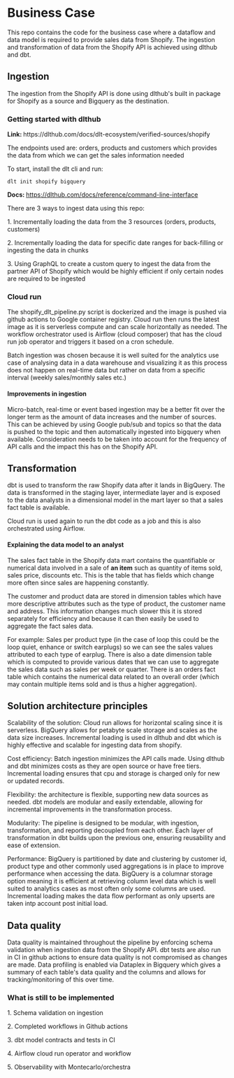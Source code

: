 <h1>Business Case</h1>

<p>This repo contains the code for the business case where a dataflow and data model is required to provide sales data from Shopify. The ingestion and transformation of data from the Shopify API is achieved using dlthub and dbt.</p>

<h2>Ingestion</h2>
<p>The ingestion from the Shopify API is done using dlthub's built in package for Shopify as a source and Bigquery as the destination.</p>

<h3>Getting started with dlthub</h3>
<b><p>Link: </b>https://dlthub.com/docs/dlt-ecosystem/verified-sources/shopify</p>

<p>The endpoints used are: orders, products and customers which provides the data from which we can get the sales information needed</p>

<p>To start, install the dlt cli and run:</p>
<code>dlt init shopify bigquery</code>

<b><p>Docs: </b>https://dlthub.com/docs/reference/command-line-interface</p>

<p>There are 3 ways to ingest data using this repo:</p>
<p>1. Incrementally loading the data from the 3 resources (orders, products, customers)</p>
<p>2. Incrementally loading the data for specific date ranges for back-filling or ingesting the data in chunks</p>
<p>3. Using GraphQL to create a custom query to ingest the data from the partner API of Shopify which would be highly efficient if only certain nodes are required to be ingested</p>

<h3>Cloud run</h3>

<p>The shopify_dlt_pipeline.py script is dockerized and the image is pushed via github actions to Google container registry. Cloud run then runs the latest image as it is serverless compute and can scale horizontally as needed. The workflow orchestrator used is Airflow (cloud composer) that has the cloud run job operator and triggers it based on a cron schedule.</p>

<p>Batch ingestion was chosen because it is well suited for the analytics use case of analysing data in a data warehouse and visualizing it as this process does not happen on real-time data but rather on data from a specific interval (weekly sales/monthly sales etc.)</p>

<h4>Improvements in ingestion</h4>
<p>Micro-batch, real-time or event based ingestion may be a better fit over the longer term as the amount of data increases and the number of sources. This can be achieved by using Google pub/sub and topics so that the data is pushed to the topic and then automatically ingested into bigquery when available. Consideration needs to be taken into account for the frequency of API calls and the impact this has on the Shopify API.</p>

<h2>Transformation</h2>

<p>dbt is used to transform the raw Shopify data after it lands in BigQuery. The data is transformed in the staging layer, intermediate layer and is exposed to the data analysts in a dimensional model in the mart layer so that a sales fact table is available.</p>
<p>Cloud run is used again to run the dbt code as a job and this is also orchestrated using Airflow.</p>
<h4>Explaining the data model to an analyst</h4>
<p>The sales fact table in the Shopify data mart contains the quantifiable or numerical data involved in a sale of <b>an item</b> such as quantity of items sold, sales price, discounts etc. This is the table that has fields which change more often since sales are happening constantly.</p> 
<p>The customer and product data are stored in dimension tables which have more descriptive attributes such as the type of product, the customer name and address. This information changes much slower this it is stored separately for efficiency and because it can then easily be used to aggregate the fact sales data.</p>
<p>For example: Sales per product type (in the case of loop this could be the loop quiet, enhance or switch earplugs) so we can see the sales values attributed to each type of earplug. There is also a date dimension table which is computed to provide various dates that we can use to aggregate the sales data such as sales per week or quarter. There is an orders fact table which contains the numerical data related to an overall order (which may contain multiple items sold and is thus a higher aggregation).</p>

<h2>Solution architecture principles</h2>

<p>Scalability of the solution: Cloud run allows for horizontal scaling since it is serverless. BigQuery allows for petabyte scale storage and scales as the data size increases. Incremental loading is used in dlthub and dbt which is highly effective and scalable for ingesting data from shopify.</p>

<p>Cost efficiency: Batch ingestion minimizes the API calls made. Using dlthub and dbt minimizes costs as they are open source or have free tiers. Incremental loading ensures that cpu and storage is charged only for new or updated records.</p>

<p>Flexibility: the architecture is flexible, supporting new data sources as needed. dbt models are modular and easily extendable, allowing for incremental improvements in the transformation process.</p>

<p>Modularity:
The pipeline is designed to be modular, with ingestion, transformation, and reporting decoupled from each other.
Each layer of transformation in dbt builds upon the previous one, ensuring reusability and ease of extension.
</p>

<p>Performance:
BigQuery is partitioned by date and clustering by customer id, product type and other commonly used aggregations is in place to improve performance when accessing the data. BigQuery is a columnar storage option meaning it is efficient at retrieving column level data which is well suited to analytics cases as most often only some columns are used. Incremental loading makes the data flow performant as only upserts are taken intp account post initial load.</p>

<h2>Data quality</h2>

Data quality is maintained throughout the pipeline by enforcing schema validation when ingestion data from the Shopify API. dbt tests are also run in CI in github actions to ensure data quality is not compromised as changes are made.
Data profiling is enabled via Dataplex in Bigquery which gives a summary of each table's data quality and the columns and allows for tracking/monitoring of this over time.

<h3>What is still to be implemented</h3>
<p>1. Schema validation on ingestion</p>
<p>2. Completed workflows in Github actions</p>
<p>3. dbt model contracts and tests in CI</p>
<p>4. Airflow cloud run operator and workflow</p>
<p>5. Observability with Montecarlo/orchestra</p>
